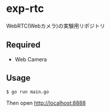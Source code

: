 # exp-rtc
WebRTC(Webカメラ)の実験用リポジトリ

## Required

- Web Camera

## Usage

```
$ go run main.go
```

Then open [http://localhost:8888](http://localhost:8888)
